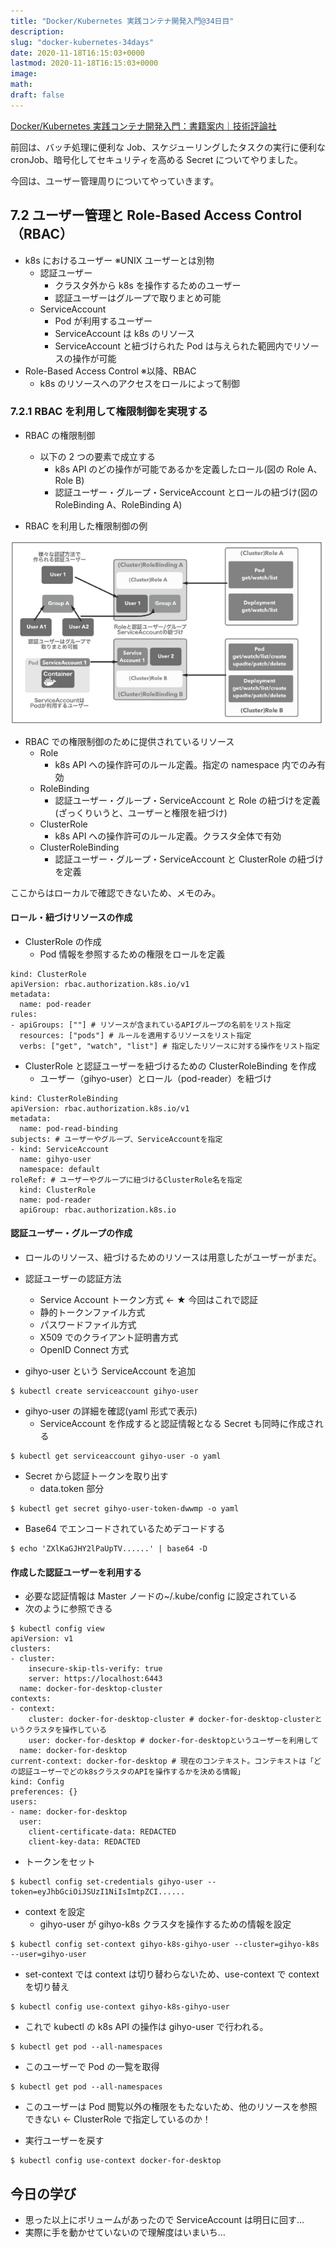 ```yaml
---
title: "Docker/Kubernetes 実践コンテナ開発入門@34日目"
description:
slug: "docker-kubernetes-34days"
date: 2020-11-18T16:15:03+0000
lastmod: 2020-11-18T16:15:03+0000
image:
math:
draft: false
---
```


[Docker/Kubernetes 実践コンテナ開発入門：書籍案内｜技術評論社](https://gihyo.jp/book/2018/978-4-297-10033-9)

前回は、バッチ処理に便利な Job、スケジューリングしたタスクの実行に便利な cronJob、暗号化してセキュリティを高める Secret についてやりました。

今回は、ユーザー管理周りについてやっていきます。

## 7.2 ユーザー管理と Role-Based Access Control （RBAC）

- k8s におけるユーザー ※UNIX ユーザーとは別物
  - 認証ユーザー
    - クラスタ外から k8s を操作するためのユーザー
    - 認証ユーザーはグループで取りまとめ可能
  - ServiceAccount
    - Pod が利用するユーザー
    - ServiceAccount は k8s のリソース
    - ServiceAccount と紐づけられた Pod は与えられた範囲内でリソースの操作が可能
- Role-Based Access Control ※以降、RBAC
  - k8s のリソースへのアクセスをロールによって制御

### 7.2.1 RBAC を利用して権限制御を実現する

- RBAC の権限制御

  - 以下の 2 つの要素で成立する
    - k8s API のどの操作が可能であるかを定義したロール(図の Role A、Role B)
    - 認証ユーザー・グループ・ServiceAccount とロールの紐づけ(図の RoleBinding A、RoleBinding A)

- RBAC を利用した権限制御の例

![RBACを利用した権限制御の例](rbac.png)

- RBAC での権限制御のために提供されているリソース
  - Role
    - k8s API への操作許可のルール定義。指定の namespace 内でのみ有効
  - RoleBinding
    - 認証ユーザー・グループ・ServiceAccount と Role の紐づけを定義(ざっくりいうと、ユーザーと権限を紐づけ)
  - ClusterRole
    - k8s API への操作許可のルール定義。クラスタ全体で有効
  - ClusterRoleBinding
    - 認証ユーザー・グループ・ServiceAccount と ClusterRole の紐づけを定義

ここからはローカルで確認できないため、メモのみ。

#### ロール・紐づけリソースの作成

- ClusterRole の作成
  - Pod 情報を参照するための権限をロールを定義

```
kind: ClusterRole
apiVersion: rbac.authorization.k8s.io/v1
metadata:
  name: pod-reader
rules:
- apiGroups: [""] # リソースが含まれているAPIグループの名前をリスト指定
  resources: ["pods"] # ルールを適用するリソースをリスト指定
  verbs: ["get", "watch", "list"] # 指定したリソースに対する操作をリスト指定
```

- ClusterRole と認証ユーザーを紐づけるための ClusterRoleBinding を作成
  - ユーザー（gihyo-user）とロール（pod-reader）を紐づけ

```
kind: ClusterRoleBinding
apiVersion: rbac.authorization.k8s.io/v1
metadata:
  name: pod-read-binding
subjects: # ユーザーやグループ、ServiceAccountを指定
- kind: ServiceAccount
  name: gihyo-user
  namespace: default
roleRef: # ユーザーやグループに紐づけるClusterRole名を指定
  kind: ClusterRole
  name: pod-reader
  apiGroup: rbac.authorization.k8s.io
```

#### 認証ユーザー・グループの作成

- ロールのリソース、紐づけるためのリソースは用意したがユーザーがまだ。
- 認証ユーザーの認証方法

  - Service Account トークン方式 ← ★ 今回はこれで認証
  - 静的トークンファイル方式
  - パスワードファイル方式
  - X509 でのクライアント証明書方式
  - OpenID Connect 方式

- gihyo-user という ServiceAccount を追加

```
$ kubectl create serviceaccount gihyo-user
```

- gihyo-user の詳細を確認(yaml 形式で表示)
  - ServiceAccount を作成すると認証情報となる Secret も同時に作成される

```
$ kubectl get serviceaccount gihyo-user -o yaml
```

- Secret から認証トークンを取り出す
  - data.token 部分

```
$ kubectl get secret gihyo-user-token-dwwmp -o yaml
```

- Base64 でエンコードされているためデコードする

```
$ echo 'ZXlKaGJHY2lPaUpTV......' | base64 -D
```

#### 作成した認証ユーザーを利用する

- 必要な認証情報は Master ノードの~/.kube/config に設定されている
- 次のように参照できる

```
$ kubectl config view
apiVersion: v1
clusters:
- cluster:
    insecure-skip-tls-verify: true
    server: https://localhost:6443
  name: docker-for-desktop-cluster
contexts:
- context:
    cluster: docker-for-desktop-cluster # docker-for-desktop-clusterというクラスタを操作している
    user: docker-for-desktop # docker-for-desktopというユーザーを利用して
  name: docker-for-desktop
current-context: docker-for-desktop # 現在のコンテキスト。コンテキストは「どの認証ユーザーでどのk8sクラスタのAPIを操作するかを決める情報」
kind: Config
preferences: {}
users:
- name: docker-for-desktop
  user:
    client-certificate-data: REDACTED
    client-key-data: REDACTED
```

- トークンをセット

```
$ kubectl config set-credentials gihyo-user --token=eyJhbGciOiJSUzI1NiIsImtpZCI......
```

- context を設定
  - gihyo-user が gihyo-k8s クラスタを操作するための情報を設定

```
$ kubectl config set-context gihyo-k8s-gihyo-user --cluster=gihyo-k8s --user=gihyo-user
```

- set-context では context は切り替わらないため、use-context で context を切り替え

```
$ kubectl config use-context gihyo-k8s-gihyo-user
```

- これで kubectl の k8s API の操作は gihyo-user で行われる。

```
$ kubectl get pod --all-namespaces
```

- このユーザーで Pod の一覧を取得

```
$ kubectl get pod --all-namespaces
```

- このユーザーは Pod 閲覧以外の権限をもたないため、他のリソースを参照できない ← ClusterRole で指定しているのか！

- 実行ユーザーを戻す

```
$ kubectl config use-context docker-for-desktop
```

## 今日の学び

- 思った以上にボリュームがあったので ServiceAccount は明日に回す…
- 実際に手を動かせていないので理解度はいまいち…
